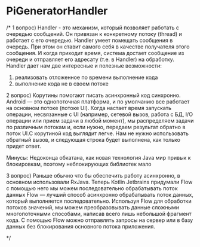 # PiGeneratorHandler
/*
1 вопрос) Handler - это механизм, который позволяет работать с очередью сообщений. 
Он привязан к конкретному потоку (thread) и работает с его очередью. Handler умеет 
помещать сообщения в очередь. При этом он ставит самого себя в качестве получателя этого сообщения. 
И когда приходит время, система достает сообщение из очереди и отправляет его 
адресату (т.е. в Handler) на обработку.
Handler дает нам две интересные и полезные возможности:
1) реализовать отложенное по времени выполнение кода
2) выполнение кода не в своем потоке

2 вопрос) Корутины помогают писать асинхронный код синхронно. Android — это однопоточная платформа, 
и по умолчанию все работает на основном потоке (потоке UI). Когда настает время запускать операции, 
несвязанные с UI (например, сетевой вызов, работа с БД, I/O операции или прием задачи 
в любой момент), мы распределяем задачи по различным потокам и, если нужно, передаем результат 
обратно в поток UI.С корутиной код выглядит легче. Нам не нужно использовать обратный вызов, 
и следующая строка будет выполнена, как только придет ответ. 

Минусы:
Недоконца обкатана, как новая технология
Java мир привык к блокировкам, поэтому неблокирующих библиотек мало


3 вопрос) Раньше обычно что бы обеспечить работу асинхронно, в основном использовали RxJava. 
Теперь Kotlin Jetbrains придумали Flow с помощью него мы можем последовательно обрабатывать 
поток данных
Flow — лучший способ асинхронно обрабатывать поток данных, который выполняется последовательно. 
Используя Flow для обработки потоков значений, мы можем преобразовывать данные сложными 
многопоточными способами, написав всего лишь небольшой фрагмент кода. С помощью Flow можно 
отправлять запросы на сервер или в базу данных без блокирования основного потока приложения.

 */
